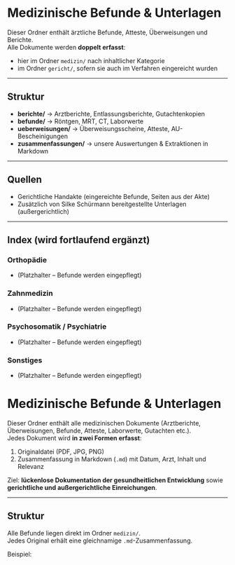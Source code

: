 # Medizinische Befunde & Unterlagen

Dieser Ordner enthält ärztliche Befunde, Atteste, Überweisungen und Berichte.  
Alle Dokumente werden **doppelt erfasst**:  
- hier im Ordner `medizin/` nach inhaltlicher Kategorie  
- im Ordner `gericht/`, sofern sie auch im Verfahren eingereicht wurden  

---

## Struktur

- **berichte/** → Arztberichte, Entlassungsberichte, Gutachtenkopien  
- **befunde/** → Röntgen, MRT, CT, Laborwerte  
- **ueberweisungen/** → Überweisungsscheine, Atteste, AU-Bescheinigungen  
- **zusammenfassungen/** → unsere Auswertungen & Extraktionen in Markdown  

---

## Quellen
- Gerichtliche Handakte (eingereichte Befunde, Seiten aus der Akte)  
- Zusätzlich von Silke Schürmann bereitgestellte Unterlagen (außergerichtlich)  

---

## Index (wird fortlaufend ergänzt)

### Orthopädie
- (Platzhalter – Befunde werden eingepflegt)

### Zahnmedizin
- (Platzhalter – Befunde werden eingepflegt)

### Psychosomatik / Psychiatrie
- (Platzhalter – Befunde werden eingepflegt)

### Sonstiges
- (Platzhalter – Befunde werden eingepflegt)

# Medizinische Befunde & Unterlagen

Dieser Ordner enthält alle medizinischen Dokumente (Arztberichte, Überweisungen, Befunde, Atteste, Laborwerte, Gutachten etc.).  
Jedes Dokument wird **in zwei Formen erfasst**:
1. Originaldatei (PDF, JPG, PNG)  
2. Zusammenfassung in Markdown (`.md`) mit Datum, Arzt, Inhalt und Relevanz  

Ziel: **lückenlose Dokumentation der gesundheitlichen Entwicklung** sowie **gerichtliche und außergerichtliche Einreichungen**.

---

## Struktur

Alle Befunde liegen direkt im Ordner `medizin/`.  
Jedes Original erhält eine gleichnamige `.md`-Zusammenfassung.  

Beispiel:

